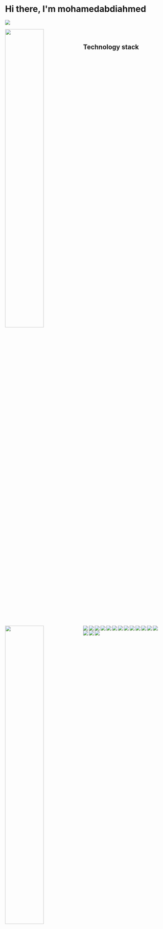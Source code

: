 # Hi there, I'm mohamedabdiahmed

![](https://komarev.com/ghpvc/?username=your-github-mohamedabdiahmed&color=blueviolet&style=flat-square)

<img align="left" width="50%" src="https://github-readme-stats.vercel.app/api?username=mohamedabdiahmed&show_icons=true&theme=cobalt" />
<img align="left" width="50%" src="https://github-readme-stats.vercel.app/api/top-langs/?username=mohamedabdiahmed&layout=compact" />

<br />

## Technology stack

<img  src="https://img.shields.io/badge/typescript-%23323330.svg?style=for-the-badge&logo=typescript&logoColor=%blue" align="left"  />
<img  src="https://img.shields.io/badge/react-%2320232a.svg?style=for-the-badge&logo=react&logoColor=%2361DAFB" align="left"  />
<img  src="https://img.shields.io/badge/vue-%2320232a.svg?style=for-the-badge&logo=vue&logoColor=%2361DAFB" align="left"  />
<img  src="https://img.shields.io/badge/node.js-6DA55F?style=for-the-badge&logo=node.js&logoColor=white" align="left"  />
<img  src="https://img.shields.io/badge/express.js-%23404d59.svg?style=for-the-badge&logo=express&logoColor=%2361DAFB" align="left"  />
<img  src="https://img.shields.io/badge/Prisma-3982CE?style=for-the-badge&logo=Prisma&logoColor=white" align="left"  />
<img  src="https://img.shields.io/badge/postgres-%23316192.svg?style=for-the-badge&logo=postgresql&logoColor=white" align="left"  />
<img  src="https://img.shields.io/badge/mongodb-%23316192.svg?style=for-the-badge&logo=mongodb&logoColor=green" align="left"  />
<img  src="https://img.shields.io/badge/.NETcore7-%23316192.svg?style=for-the-badge&logo=microsoft&logoColor=" align="left"  /> 
<img  src="https://img.shields.io/badge/tailwindcss-%23316192.svg?style=for-the-badge&logo=tailwindcss&logoColor=cyan" align="left"  />
<img  src="https://img.shields.io/badge/linux-%23316192.svg?style=for-the-badge&logo=linux&logoColor=orange" align="left"  />
<img src="https://img.shields.io/badge/Angular-%23007ACC.svg?style=for-the-badge&logo=angular&logoColor=red" align="left"  />
<img src="https://img.shields.io/badge/Next-black?style=for-the-badge&logo=next.js&logoColor=black"  align="left" />
<img src="https://img.shields.io/badge/firebase-%23FF9900.svg?style=for-the-badge&logo=firebase&logoColor=white" align="left" />
<img src="https://img.shields.io/badge/AWS-%23FF9900.svg?style=for-the-badge&logo=aws&logoColor=white" align="left" />
<img src="https://img.shields.io/badge/Artificial Intelligence-%23FF9900.svg?style=for-the-badge&logo=Artificial-Intelligence&logoColor=white" align="left" />
